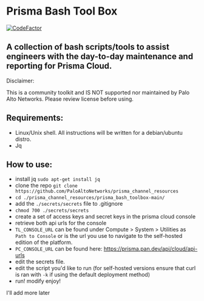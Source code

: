 # Prisma Bash Tool Box
[![CodeFactor](https://www.codefactor.io/repository/github/kyle9021/prisma_bash_toolbox/badge)](https://www.codefactor.io/repository/github/kyle9021/prisma_bash_toolbox)


## A collection of bash scripts/tools to assist engineers with the day-to-day maintenance and reporting for Prisma Cloud. 

Disclaimer:

This is a community toolkit and IS NOT supported nor maintained by Palo Alto Networks. Please review license before using. 


## Requirements:

* Linux/Unix shell. All instructions will be written for a debian/ubuntu distro. 
* Jq

## How to use:

* install jq `sudo apt-get install jq`
* clone the repo `git clone https://github.com/PaloAltoNetworks/prisma_channel_resources`
* `cd ./prisma_channel_resources/prisma_bash_toolbox-main/`
* add the `./secrets/secrets` file to .gitignore
* `chmod 700 ./secrets/secrets`
* create a set of access keys and secret keys in the prisma cloud console
* retrieve both api urls for the console 
* `TL_CONSOLE_URL` can be found under Compute > System > Utilities as `Path to Console` or is the url you use to navigate to the self-hosted edition of the platform. 
* `PC_CONSOLE_URL` can be found here: https://prisma.pan.dev/api/cloud/api-urls
* edit the secrets file.
* edit the script you'd like to run (for self-hosted versions ensure that curl is ran with `-k` if using the default deployment method)
* run! modify enjoy!


I'll add more later


